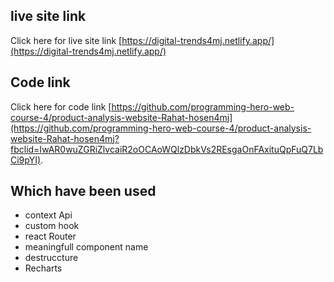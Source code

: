 ## live site link
Click here for live site link [https://digital-trends4mj.netlify.app/](https://digital-trends4mj.netlify.app/)

## Code link

Click here for code link [https://github.com/programming-hero-web-course-4/product-analysis-website-Rahat-hosen4mj](https://github.com/programming-hero-web-course-4/product-analysis-website-Rahat-hosen4mj?fbclid=IwAR0wuZGRiZlvcaiR2oOCAoWQlzDbkVs2REsgaOnFAxituQpFuQ7LbCi9pYI).


## Which have been used
* context Api
* custom hook
* react Router
* meaningfull component name
* destruccture
* Recharts
